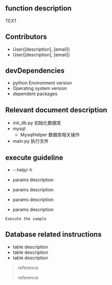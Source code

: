 function description
----------------------------------
TEXT

Contributors
----------------------------------
- User([description], [email])
- User([description], [email])

devDependencies
----------------------------------

- python Environment version
- Operating system version
- dependent packages

Relevant document description
----------------------------------
- init_db.py 初始化数据库
- mysql
    - MysqlHelper 数据库相关操作
- main.py 执行文件

execute guideline
----------------------------------
- --help/-h

- params description

- params description

- params description

- params description

`Execute the sample`

Database related instructions
----------------------------------
- table description
- table description
- table description

>reference

>reference